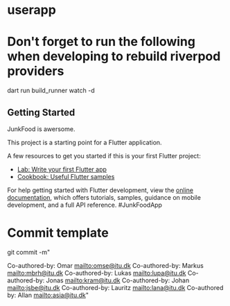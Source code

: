 # userapp

# Don't forget to run the following when developing to rebuild riverpod providers
dart run build_runner watch -d

## Getting Started

JunkFood is awersome.

This project is a starting point for a Flutter application.

A few resources to get you started if this is your first Flutter project:

- [Lab: Write your first Flutter app](https://docs.flutter.dev/get-started/codelab)
- [Cookbook: Useful Flutter samples](https://docs.flutter.dev/cookbook)

For help getting started with Flutter development, view the
[online documentation](https://docs.flutter.dev/), which offers tutorials,
samples, guidance on mobile development, and a full API reference.
#JunkFoodApp

# Commit template

git commit -m"<commitmessage>

<description>

Co-authored-by: Omar <mailto:omse@itu.dk>
Co-authored-by: Markus <mailto:mbrh@itu.dk>
Co-authored-by: Lukas <mailto:lupa@itu.dk>
Co-authored-by: Jonas <mailto:kram@itu.dk>
Co-authored-by: Johan <mailto:jsbe@itu.dk>
Co-authored-by: Lauritz <mailto:lana@itu.dk>
Co-authored by: Allan <mailto:asia@itu.dk>"

